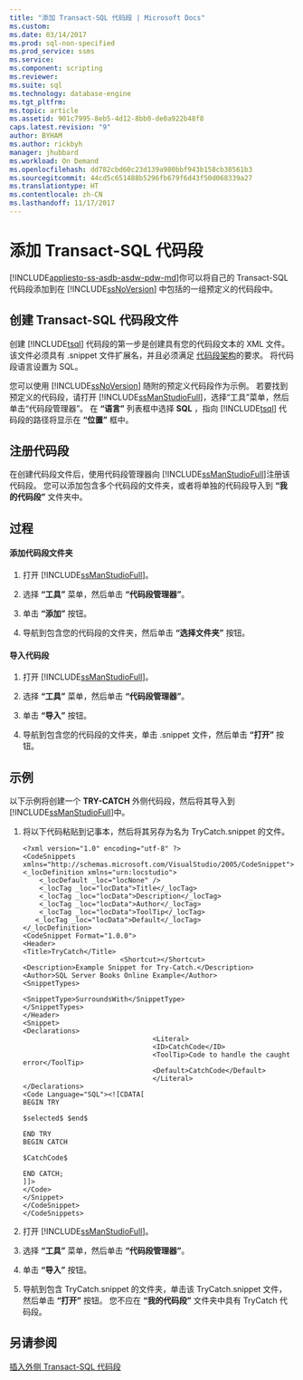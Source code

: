 ```yaml
---
title: "添加 Transact-SQL 代码段 | Microsoft Docs"
ms.custom: 
ms.date: 03/14/2017
ms.prod: sql-non-specified
ms.prod_service: ssms
ms.service: 
ms.component: scripting
ms.reviewer: 
ms.suite: sql
ms.technology: database-engine
ms.tgt_pltfrm: 
ms.topic: article
ms.assetid: 901c7995-8eb5-4d12-8bb0-de0a922b48f8
caps.latest.revision: "9"
author: BYHAM
ms.author: rickbyh
manager: jhubbard
ms.workload: On Demand
ms.openlocfilehash: dd782cbd60c23d139a980bbf943b158cb38561b3
ms.sourcegitcommit: 44cd5c651488b5296fb679f6d43f50d068339a27
ms.translationtype: HT
ms.contentlocale: zh-CN
ms.lasthandoff: 11/17/2017
---
```

# <a name="add-transact-sql-snippets"></a>添加 Transact-SQL 代码段
[!INCLUDE[appliesto-ss-asdb-asdw-pdw-md](../../includes/appliesto-ss-asdb-asdw-pdw-md.md)]你可以将自己的 Transact-SQL 代码段添加到在 [!INCLUDE[ssNoVersion](../../includes/ssnoversion-md.md)] 中包括的一组预定义的代码段中。  
  
## <a name="creating-a-transact-sql-snippet-file"></a>创建 Transact-SQL 代码段文件  
 创建 [!INCLUDE[tsql](../../includes/tsql-md.md)] 代码段的第一步是创建具有您的代码段文本的 XML 文件。 该文件必须具有 .snippet 文件扩展名，并且必须满足 [代码段架构](http://go.microsoft.com/fwlink/?LinkId=207504)的要求。 将代码段语言设置为 SQL。  
  
 您可以使用 [!INCLUDE[ssNoVersion](../../includes/ssnoversion-md.md)] 随附的预定义代码段作为示例。 若要找到预定义的代码段，请打开 [!INCLUDE[ssManStudioFull](../../includes/ssmanstudiofull-md.md)]，选择“工具”菜单，然后单击“代码段管理器”。 在 **“语言”** 列表框中选择 **SQL** ，指向 [!INCLUDE[tsql](../../includes/tsql-md.md)] 代码段的路径将显示在 **“位置”** 框中。  
  
## <a name="registering-the-code-snippet"></a>注册代码段  
 在创建代码段文件后，使用代码段管理器向 [!INCLUDE[ssManStudioFull](../../includes/ssmanstudiofull-md.md)]注册该代码段。 您可以添加包含多个代码段的文件夹，或者将单独的代码段导入到 **“我的代码段”** 文件夹中。  
  
## <a name="procedures"></a>过程  
  
#### <a name="adding-a-snippet-folder"></a>添加代码段文件夹  
  
1.  打开 [!INCLUDE[ssManStudioFull](../../includes/ssmanstudiofull-md.md)]。  
  
2.  选择 **“工具”** 菜单，然后单击 **“代码段管理器”**。  
  
3.  单击 **“添加”** 按钮。  
  
4.  导航到包含您的代码段的文件夹，然后单击 **“选择文件夹”** 按钮。  
  
#### <a name="importing-a-snippet"></a>导入代码段  
  
1.  打开 [!INCLUDE[ssManStudioFull](../../includes/ssmanstudiofull-md.md)]。  
  
2.  选择 **“工具”** 菜单，然后单击 **“代码段管理器”**。  
  
3.  单击 **“导入”** 按钮。  
  
4.  导航到包含您的代码段的文件夹，单击 .snippet 文件，然后单击 **“打开”** 按钮。  
  
## <a name="examples"></a>示例  
 以下示例将创建一个 **TRY-CATCH** 外侧代码段，然后将其导入到 [!INCLUDE[ssManStudioFull](../../includes/ssmanstudiofull-md.md)]中。  
  
1.  将以下代码粘贴到记事本，然后将其另存为名为 TryCatch.snippet 的文件。  
  
    ```  
    <?xml version="1.0" encoding="utf-8" ?>  
    <CodeSnippets  xmlns="http://schemas.microsoft.com/VisualStudio/2005/CodeSnippet">  
    <_locDefinition xmlns="urn:locstudio">  
        <_locDefault _loc="locNone" />  
        <_locTag _loc="locData">Title</_locTag>  
        <_locTag _loc="locData">Description</_locTag>  
        <_locTag _loc="locData">Author</_locTag>  
        <_locTag _loc="locData">ToolTip</_locTag>  
       <_locTag _loc="locData">Default</_locTag>  
    </_locDefinition>  
    <CodeSnippet Format="1.0.0">  
    <Header>  
    <Title>TryCatch</Title>  
                            <Shortcut></Shortcut>  
    <Description>Example Snippet for Try-Catch.</Description>  
    <Author>SQL Server Books Online Example</Author>  
    <SnippetTypes>  
                                    <SnippetType>SurroundsWith</SnippetType>  
    </SnippetTypes>  
    </Header>  
    <Snippet>  
    <Declarations>  
                                    <Literal>  
                                    <ID>CatchCode</ID>  
                                    <ToolTip>Code to handle the caught error</ToolTip>  
                                    <Default>CatchCode</Default>  
                                    </Literal>  
    </Declarations>  
    <Code Language="SQL"><![CDATA[  
    BEGIN TRY  
  
    $selected$ $end$  
  
    END TRY  
    BEGIN CATCH  
  
    $CatchCode$  
  
    END CATCH;  
    ]]>  
    </Code>  
    </Snippet>  
    </CodeSnippet>  
    </CodeSnippets>  
    ```  
  
2.  打开 [!INCLUDE[ssManStudioFull](../../includes/ssmanstudiofull-md.md)]。  
  
3.  选择 **“工具”** 菜单，然后单击 **“代码段管理器”**。  
  
4.  单击 **“导入”** 按钮。  
  
5.  导航到包含 TryCatch.snippet 的文件夹，单击该 TryCatch.snippet 文件，然后单击 **“打开”** 按钮。 您不应在 **“我的代码段”** 文件夹中具有 TryCatch 代码段。  
  
## <a name="see-also"></a>另请参阅  
 [插入外侧 Transact-SQL 代码段](../../relational-databases/scripting/insert-surround-with-transact-sql-snippets.md)  
  
  
